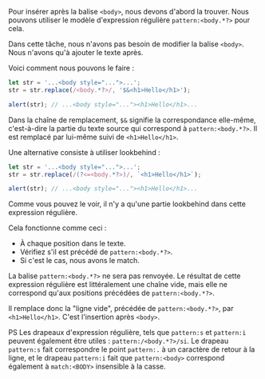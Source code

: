 Pour insérer après la balise `<body>`, nous devons d'abord la trouver.
Nous pouvons utiliser le modèle d'expression régulière `pattern:<body.*?>` pour cela.

Dans cette tâche, nous n'avons pas besoin de modifier la balise `<body>`.
Nous n'avons qu'à ajouter le texte après.

Voici comment nous pouvons le faire :

```js run
let str = '...<body style="...">...';
str = str.replace(/<body.*?>/, '$&<h1>Hello</h1>');

alert(str); // ...<body style="..."><h1>Hello</h1>...
```

Dans la chaîne de remplacement, `$&` signifie la correspondance elle-même, c'est-à-dire la partie du texte source qui correspond à `pattern:<body.*?>`.
Il est remplacé par lui-même suivi de `<h1>Hello</h1>`.

Une alternative consiste à utiliser lookbehind :

```js run
let str = '...<body style="...">...';
str = str.replace(/(?<=<body.*?>)/, `<h1>Hello</h1>`);

alert(str); // ...<body style="..."><h1>Hello</h1>...
```

Comme vous pouvez le voir, il n'y a qu'une partie lookbehind dans cette expression régulière.

Cela fonctionne comme ceci :
- À chaque position dans le texte.
- Vérifiez s'il est précédé de `pattern:<body.*?>`.
- Si c'est le cas, nous avons le match.

La balise `pattern:<body.*?>` ne sera pas renvoyée.
Le résultat de cette expression régulière est littéralement une chaîne vide, mais elle ne correspond qu'aux positions précédées de `pattern:<body.*?>`.

Il remplace donc la "ligne vide", précédée de `pattern:<body.*?>`, par `<h1>Hello</h1>`.
C'est l'insertion après `<body>`.

PS Les drapeaux d'expression régulière, tels que `pattern:s` et `pattern:i` peuvent également être utiles : `pattern:/<body.*?>/si`.
Le drapeau `pattern:s` fait correspondre le point `pattern:.` à un caractère de retour à la ligne, et le drapeau `pattern:i` fait que `pattern:<body>` correspond également à `match:<BODY>` insensible à la casse.
